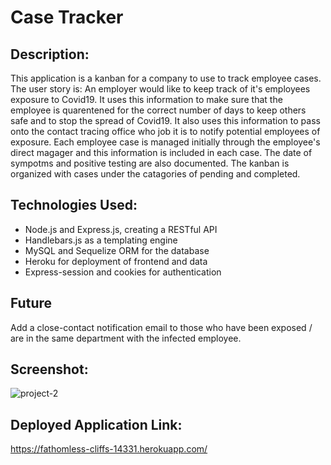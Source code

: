 # Case Tracker

## Description:
This application is a kanban for a company to use to track employee cases.
The user story is: An employer would like to keep track of it's employees exposure to Covid19. It uses this information to make sure that the employee is quarentened for the correct number of days to keep others safe and to stop the spread of Covid19. 
It also uses this information to pass onto the contact tracing office who job it is to notify potential employees of exposure. Each employee case is managed initially through the employee's direct magager and this information is included in each case. The date of sympotms and positive testing are also documented. 
The kanban is organized with cases under the catagories of pending and completed. 

## Technologies Used:
- Node.js and Express.js, creating a RESTful API
- Handlebars.js as a templating engine
- MySQL and Sequelize ORM for the database
- Heroku for deployment of frontend and data
- Express-session and cookies for authentication

## Future 
Add a close-contact notification email to those who have been exposed / are in the same department with the infected employee. 

## Screenshot:
![project-2](https://user-images.githubusercontent.com/45181939/154864167-4c0168b2-e912-416e-869a-94028fafb8d4.png)

## Deployed Application Link:
https://fathomless-cliffs-14331.herokuapp.com/
